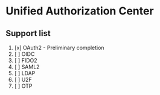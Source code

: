 # Unified Authorization Center

## Support list

1. [x] OAuth2 - Preliminary completion
2. [ ] OIDC
3. [ ] FIDO2
4. [ ] SAML2
5. [ ] LDAP
6. [ ] U2F
7. [ ] OTP